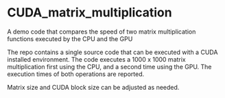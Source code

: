 # CUDA_matrix_multiplication
A demo code that compares the speed of two matrix multiplication functions executed by the CPU and the GPU

The repo contains a single source code that can be executed with a CUDA installed environment. The code executes a 1000 x 1000 matrix multiplication first using the CPU, and a second time using the GPU. The execution times of both operations are reported.

Matrix size and CUDA block size can be adjusted as needed. 
